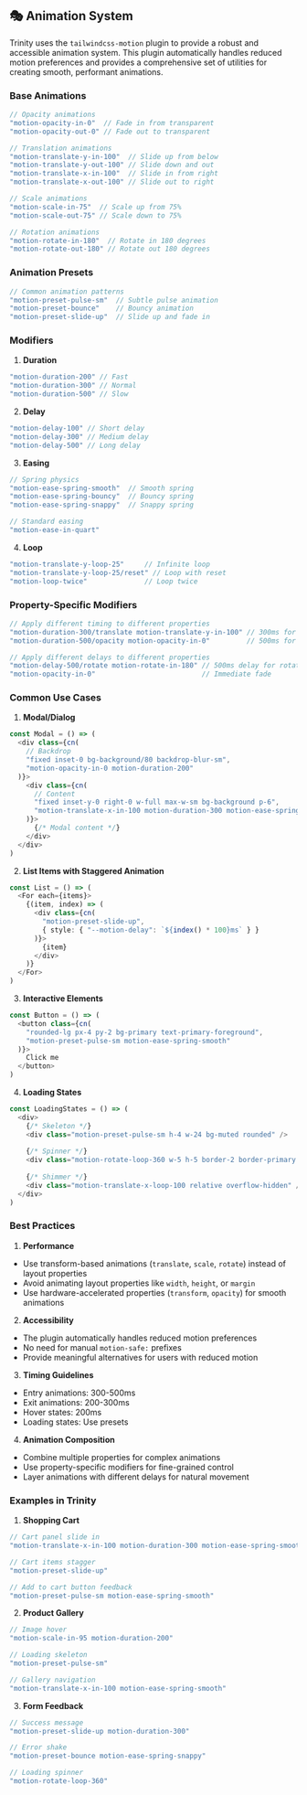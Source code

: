 ## 🎭 Animation System

Trinity uses the `tailwindcss-motion` plugin to provide a robust and accessible animation system. This plugin automatically handles reduced motion preferences and provides a comprehensive set of utilities for creating smooth, performant animations.

### Base Animations

```typescript
// Opacity animations
"motion-opacity-in-0"  // Fade in from transparent
"motion-opacity-out-0" // Fade out to transparent

// Translation animations
"motion-translate-y-in-100"  // Slide up from below
"motion-translate-y-out-100" // Slide down and out
"motion-translate-x-in-100"  // Slide in from right
"motion-translate-x-out-100" // Slide out to right

// Scale animations
"motion-scale-in-75"  // Scale up from 75%
"motion-scale-out-75" // Scale down to 75%

// Rotation animations
"motion-rotate-in-180"  // Rotate in 180 degrees
"motion-rotate-out-180" // Rotate out 180 degrees
```

### Animation Presets

```typescript
// Common animation patterns
"motion-preset-pulse-sm"  // Subtle pulse animation
"motion-preset-bounce"    // Bouncy animation
"motion-preset-slide-up"  // Slide up and fade in
```

### Modifiers

1. **Duration**
```typescript
"motion-duration-200" // Fast
"motion-duration-300" // Normal
"motion-duration-500" // Slow
```

2. **Delay**
```typescript
"motion-delay-100" // Short delay
"motion-delay-300" // Medium delay
"motion-delay-500" // Long delay
```

3. **Easing**
```typescript
// Spring physics
"motion-ease-spring-smooth"  // Smooth spring
"motion-ease-spring-bouncy"  // Bouncy spring
"motion-ease-spring-snappy"  // Snappy spring

// Standard easing
"motion-ease-in-quart"
```

4. **Loop**
```typescript
"motion-translate-y-loop-25"     // Infinite loop
"motion-translate-y-loop-25/reset" // Loop with reset
"motion-loop-twice"              // Loop twice
```

### Property-Specific Modifiers

```typescript
// Apply different timing to different properties
"motion-duration-300/translate motion-translate-y-in-100" // 300ms for translation
"motion-duration-500/opacity motion-opacity-in-0"         // 500ms for opacity

// Apply different delays to different properties
"motion-delay-500/rotate motion-rotate-in-180" // 500ms delay for rotation
"motion-opacity-in-0"                          // Immediate fade
```

### Common Use Cases

1. **Modal/Dialog**
```typescript
const Modal = () => (
  <div class={cn(
    // Backdrop
    "fixed inset-0 bg-background/80 backdrop-blur-sm",
    "motion-opacity-in-0 motion-duration-200"
  )}>
    <div class={cn(
      // Content
      "fixed inset-y-0 right-0 w-full max-w-sm bg-background p-6",
      "motion-translate-x-in-100 motion-duration-300 motion-ease-spring-smooth"
    )}>
      {/* Modal content */}
    </div>
  </div>
)
```

2. **List Items with Staggered Animation**
```typescript
const List = () => (
  <For each={items}>
    {(item, index) => (
      <div class={cn(
        "motion-preset-slide-up",
        { style: { "--motion-delay": `${index() * 100}ms` } }
      )}>
        {item}
      </div>
    )}
  </For>
)
```

3. **Interactive Elements**
```typescript
const Button = () => (
  <button class={cn(
    "rounded-lg px-4 py-2 bg-primary text-primary-foreground",
    "motion-preset-pulse-sm motion-ease-spring-smooth"
  )}>
    Click me
  </button>
)
```

4. **Loading States**
```typescript
const LoadingStates = () => (
  <div>
    {/* Skeleton */}
    <div class="motion-preset-pulse-sm h-4 w-24 bg-muted rounded" />
    
    {/* Spinner */}
    <div class="motion-rotate-loop-360 w-5 h-5 border-2 border-primary rounded-full" />
    
    {/* Shimmer */}
    <div class="motion-translate-x-loop-100 relative overflow-hidden" />
  </div>
)
```

### Best Practices

1. **Performance**
- Use transform-based animations (`translate`, `scale`, `rotate`) instead of layout properties
- Avoid animating layout properties like `width`, `height`, or `margin`
- Use hardware-accelerated properties (`transform`, `opacity`) for smooth animations

2. **Accessibility**
- The plugin automatically handles reduced motion preferences
- No need for manual `motion-safe:` prefixes
- Provide meaningful alternatives for users with reduced motion

3. **Timing Guidelines**
- Entry animations: 300-500ms
- Exit animations: 200-300ms
- Hover states: 200ms
- Loading states: Use presets

4. **Animation Composition**
- Combine multiple properties for complex animations
- Use property-specific modifiers for fine-grained control
- Layer animations with different delays for natural movement

### Examples in Trinity

1. **Shopping Cart**
```typescript
// Cart panel slide in
"motion-translate-x-in-100 motion-duration-300 motion-ease-spring-smooth"

// Cart items stagger
"motion-preset-slide-up"

// Add to cart button feedback
"motion-preset-pulse-sm motion-ease-spring-smooth"
```

2. **Product Gallery**
```typescript
// Image hover
"motion-scale-in-95 motion-duration-200"

// Loading skeleton
"motion-preset-pulse-sm"

// Gallery navigation
"motion-translate-x-in-100 motion-ease-spring-smooth"
```

3. **Form Feedback**
```typescript
// Success message
"motion-preset-slide-up motion-duration-300"

// Error shake
"motion-preset-bounce motion-ease-spring-snappy"

// Loading spinner
"motion-rotate-loop-360"
``` 